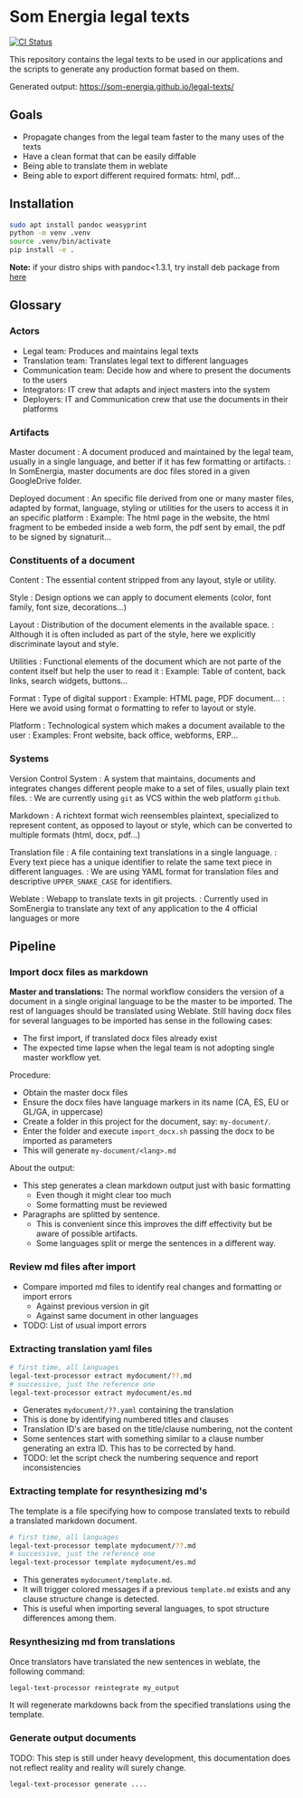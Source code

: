 # Som Energia legal texts

[![CI Status](https://github.com/som-energia/legal-texts/actions/workflows/build.yml/badge.svg?branch=main)](https://github.com/Som-Energia/legal-texts/actions)

This repository contains the legal texts
to be used in our applications and the scripts
to generate any production format based on them.

Generated output: <https://som-energia.github.io/legal-texts/>


## Goals

- Propagate changes from the legal team faster to the many uses of the texts
- Have a clean format that can be easily diffable
- Being able to translate them in weblate
- Being able to export different required formats: html, pdf...

## Installation

```bash
sudo apt install pandoc weasyprint
python -m venv .venv
source .venv/bin/activate
pip install -e .
```

**Note:** if your distro ships with pandoc<1.3.1,
try install deb package from [here](https://github.com/jgm/pandoc/releases/latest)


## Glossary

### Actors

- Legal team: Produces and maintains legal texts
- Translation team: Translates legal text to different languages
- Communication team: Decide how and where to present the documents to the users
- Integrators: IT crew that adapts and inject masters into the system
- Deployers: IT and Communication crew that use the documents in their platforms

### Artifacts

Master document
: A document produced and maintained by the legal team, usually in a single language, and better if it has few formatting or artifacts.
: In SomEnergia, master documents are doc files stored in a given GoogleDrive folder.

Deployed document
: An specific file derived from one or many master files, adapted by format, language, styling or utilities for the users to access it in an specific platform
: Example: The html page in the website, the html fragment to be embeded inside a web form, the pdf sent by email, the pdf to be signed by signaturit...

### Constituents of a document

Content
: The essential content stripped from any layout, style or utility.

Style
: Design options we can apply to document elements (color, font family, font size, decorations...)

Layout
: Distribution of the document elements in the available space.
: Although it is often included as part of the style, here we explicitly discriminate layout and style.

Utilities
: Functional elements of the document which are not parte of the content itself but help the user to read it
: Example: Table of content, back links, search widgets, buttons...

Format
: Type of digital support
: Example: HTML page, PDF document...
: Here we avoid using format o formatting to refer to layout or style.

Platform
: Technological system which makes a document available to the user
: Examples: Front website, back office, webforms, ERP...

### Systems

Version Control System
: A system that maintains, documents and integrates changes different people make to a set of files, usually plain text files.
: We are currently using `git` as VCS within the web platform `github`.

Markdown
: A richtext format wich reensembles plaintext, specialized to represent content, as opposed to layout or style, which can be converted to multiple formats (html, docx, pdf...)

Translation file
: A file containing text translations in a single language.
: Every text piece has a unique identifier to relate the same text piece in different languages.
: We are using YAML format for translation files and descriptive `UPPER_SNAKE_CASE` for identifiers.

Weblate
: Webapp to translate texts in git projects.
: Currently used in SomEnergia to translate any text of any application to the 4 official languages or more

## Pipeline

### Import docx files as markdown

**Master and translations:**
The normal workflow considers the version of a document in a single original language to be the master to be imported.
The rest of languages should be translated using Weblate.
Still having docx files for several languages to be imported has sense in the following cases:

- The first import, if translated docx files already exist
- The expected time lapse when the legal team is not adopting single master workflow yet.

Procedure:

- Obtain the master docx files
- Ensure the docx files have language markers in its name (CA, ES, EU or GL/GA, in uppercase)
- Create a folder in this project for the document, say: `my-document/`.
- Enter the folder and execute `import_docx.sh` passing the docx to be imported as parameters
- This will generate `my-document/<lang>.md`

About the output:

- This step generates a clean markdown output just with basic formatting
    - Even though it might clear too much
    - Some formatting must be reviewed
- Paragraphs are splitted by sentence.
    - This is convenient since this improves the diff effectivity but be aware of possible artifacts.
    - Some languages split or merge the sentences in a different way.

### Review md files after import

- Compare imported md files to identify real changes and formatting or import errors
    - Against previous version in git
    - Against same document in other languages
- TODO: List of usual import errors

### Extracting translation yaml files

```bash
# first time, all languages
legal-text-processor extract mydocument/??.md
# successive, just the reference one
legal-text-processor extract mydocument/es.md
```

- Generates `mydocument/??.yaml` containing the translation
- This is done by identifying numbered titles and clauses
- Translation ID's are based on the title/clause numbering, not the content
- Some sentences start with something similar to a clause number generating an extra ID. This has to be corrected by hand.
- TODO: let the script check the numbering sequence and report inconsistencies

### Extracting template for resynthesizing md's

The template is a file specifying how to compose translated texts to rebuild a translated markdown document.

```bash
# first time, all languages
legal-text-processor template mydocument/??.md
# successive, just the reference one
legal-text-processor template mydocument/es.md
```
- This generates `mydocument/template.md`.
- It will trigger colored messages if a previous `template.md` exists and any clause structure change is detected.
- This is useful when importing several languages, to spot structure differences among them.

### Resynthesizing md from translations

Once translators have translated the new sentences in weblate,
the following command:

```bash
legal-text-processor reintegrate my_output
```

It will regenerate markdowns back from the specified translations using the template.

### Generate output documents

TODO: This step is still under heavy development,
this documentation does not reflect reality
and reality will surely change.

```bash
legal-text-processor generate ....
```




